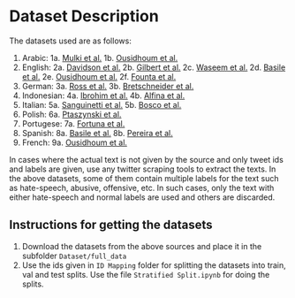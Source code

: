 # Dataset Description
The datasets used are as follows:
1. Arabic:
	1a. [Mulki et al.](https://github.com/Hala-Mulki/L-HSAB-First-Arabic-Levantine-HateSpeech-Dataset)
	1b. [Ousidhoum et al.](https://github.com/HKUST-KnowComp/MLMA_hate_speech)
2. English:
	2a. [Davidson et al.](https://github.com/t-davidson/hate-speech-and-offensive-language)
	2b. [Gilbert et al.](https://github.com/aitor-garcia-p/hate-speech-dataset)
	2c. [Waseem et al.](https://github.com/zeerakw/hatespeech)
	2d. [Basile et al.](https://github.com/msang/hateval)
	2e. [Ousidhoum et al.](https://github.com/HKUST-KnowComp/MLMA_hate_speech)
	2f. [Founta et al.](https://github.com/ENCASEH2020/hatespeech-twitter)
3. German:
	3a. [Ross et al.](https://github.com/UCSM-DUE/IWG_hatespeech_public)
	3b. [Bretschneider et al.](http://www.ub-web.de/research/)
4. Indonesian:
	4a. [Ibrohim et al.](https://github.com/okkyibrohim/id-multi-label-hate-speech-and-abusive-language-detection)
	4b. [Alfina et al.](https://github.com/ialfina/id-hatespeech-detection)
5. Italian: 
	5a. [Sanguinetti et al.](https://github.com/msang/hate-speech-corpus)
	5b. [Bosco et al.](https://github.com/msang/haspeede2018)
6. Polish: 
	6a. [Ptaszynski et al.](http://poleval.pl/tasks/task6)
7. Portugese:
	7a. [Fortuna et al.](https://github.com/paulafortuna/Portuguese-Hate-Speech-Dataset)
8. Spanish:
	8a. [Basile et al.](https://github.com/msang/hateval)
	8b. [Pereira et al.](https://zenodo.org/record/2592149)
9. French:
	9a. [Ousidhoum et al.](https://github.com/HKUST-KnowComp/MLMA_hate_speech)

In cases where the actual text is not given by the source and only tweet ids and labels are given, use any twitter scraping tools to extract the texts.
In the above datasets, some of them contain multiple labels for the text such as hate-speech, abusive, offensive, etc. In such cases, only the text with either hate-speech and normal labels are used and others are discarded. 


## Instructions for getting the datasets
1. Download the datasets from the above sources and place it in the subfolder `Dataset/full_data`
2. Use the ids given in `ID Mapping` folder for splitting the datasets into train, val and test splits. Use the file `Stratified Split.ipynb` for doing the splits. 

